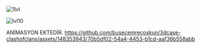 ![1lvl](https://github.com/busecemrecoskun/3dcase-clashofclans/assets/148353943/b8f3810e-1ba2-44ec-b446-6164d54259dd)


![lvl10](https://github.com/busecemrecoskun/3dcase-clashofclans/assets/148353943/c0376a37-5a46-4717-8bc0-29cf13e51b4d)




ANİMASYON EKTEDİR.
https://github.com/busecemrecoskun/3dcase-clashofclans/assets/148353943/70b5df02-54a4-4453-b1cd-aaf36b558abb


